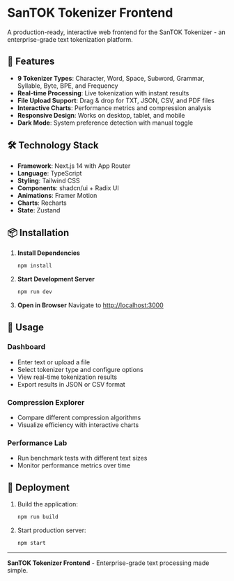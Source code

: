 # SanTOK Tokenizer Frontend

A production-ready, interactive web frontend for the SanTOK Tokenizer - an enterprise-grade text tokenization platform.

## 🚀 Features

- **9 Tokenizer Types**: Character, Word, Space, Subword, Grammar, Syllable, Byte, BPE, and Frequency
- **Real-time Processing**: Live tokenization with instant results
- **File Upload Support**: Drag & drop for TXT, JSON, CSV, and PDF files
- **Interactive Charts**: Performance metrics and compression analysis
- **Responsive Design**: Works on desktop, tablet, and mobile
- **Dark Mode**: System preference detection with manual toggle

## 🛠️ Technology Stack

- **Framework**: Next.js 14 with App Router
- **Language**: TypeScript
- **Styling**: Tailwind CSS
- **Components**: shadcn/ui + Radix UI
- **Animations**: Framer Motion
- **Charts**: Recharts
- **State**: Zustand

## 📦 Installation

1. **Install Dependencies**
   ```bash
   npm install
   ```

2. **Start Development Server**
   ```bash
   npm run dev
   ```

3. **Open in Browser**
   Navigate to [http://localhost:3000](http://localhost:3000)

## 🎯 Usage

### Dashboard
- Enter text or upload a file
- Select tokenizer type and configure options
- View real-time tokenization results
- Export results in JSON or CSV format

### Compression Explorer
- Compare different compression algorithms
- Visualize efficiency with interactive charts

### Performance Lab
- Run benchmark tests with different text sizes
- Monitor performance metrics over time

## 🚀 Deployment

1. Build the application:
   ```bash
   npm run build
   ```

2. Start production server:
   ```bash
   npm start
   ```

---

**SanTOK Tokenizer Frontend** - Enterprise-grade text processing made simple.